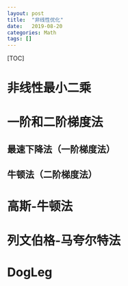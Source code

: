 ```yaml
---
layout: post
title:  "非线性优化"
date:   2019-08-20
categories: Math
tags: []
---
```


[TOC]

# 非线性最小二乘

# 一阶和二阶梯度法

## 最速下降法（一阶梯度法）

## 牛顿法（二阶梯度法）

# 高斯-牛顿法

# 列文伯格-马夸尔特法

# DogLeg
